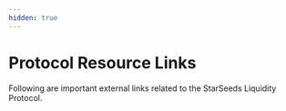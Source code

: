 ```yaml
---
hidden: true
---
```


# Protocol Resource Links

Following are important external links related to the StarSeeds Liquidity Protocol.
